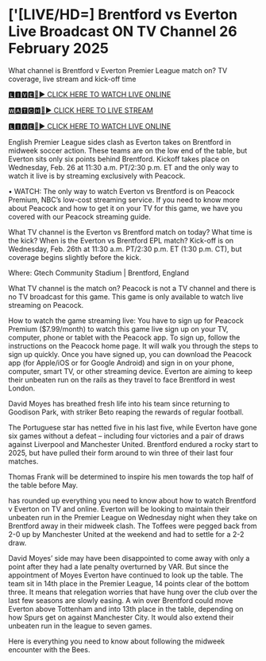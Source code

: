 # ['[LIVE/HD=] Brentford vs Everton Live Broadcast ON TV Channel 26 February 2025
What channel is Brentford v Everton Premier League match on? TV coverage, live stream and kick-off time

[🅻🅸🆅🅴🔴▶️ CLICK HERE TO WATCH LIVE ONLINE](https://get-premir-leag-full-here.blogspot.com/)

[🆆🅰🆃🅲🅷🔴▶️ CLICK HERE TO LIVE STREAM](https://get-premir-leag-full-here.blogspot.com/)

[🅻🅸🆅🅴🔴▶️ CLICK HERE TO WATCH LIVE ONLINE](https://get-premir-leag-full-here.blogspot.com/)

English Premier League sides clash as Everton takes on Brentford in midweek soccer action. These teams are on the low end of the table, but Everton sits only six points behind Brentford. Kickoff takes place on Wednesday, Feb. 26 at 11:30 a.m. PT/2:30 p.m. ET and the only way to watch it live is by streaming exclusively with Peacock.

• WATCH: The only way to watch Everton vs Brentford is on Peacock Premium, NBC’s low-cost streaming service. If you need to know more about Peacock and how to get it on your TV for this game, we have you covered with our Peacock streaming guide.

What TV channel is the Everton vs Brentford match on today? What time is the kick?
When is the Everton vs Brentford EPL match? Kick-off is on Wednesday, Feb. 26th at 11:30 a.m. PT/2:30 p.m. ET (1:30 p.m. CT), but coverage begins slightly before the kick.

Where: Gtech Community Stadium | Brentford, England

What TV channel is the match on? Peacock is not a TV channel and there is no TV broadcast for this game. This game is only available to watch live streaming on Peacock.

How to watch the game streaming live: You have to sign up for Peacock Premium ($7.99/month) to watch this game live sign up on your TV, computer, phone or tablet with the Peacock app. To sign up, follow the instructions on the Peacock home page. It will walk you through the steps to sign up quickly. Once you have signed up, you can download the Peacock app (for Apple/iOS or for Google Android) and sign in on your phone, computer, smart TV, or other streaming device.
Everton are aiming to keep their unbeaten run on the rails as they travel to face Brentford in west London.

David Moyes has breathed fresh life into his team since returning to Goodison Park, with striker Beto reaping the rewards of regular football.

The Portuguese star has netted five in his last five, while Everton have gone six games without a defeat – including four victories and a pair of draws against Liverpool and Manchester United.
Brentford endured a rocky start to 2025, but have pulled their form around to win three of their last four matches.

Thomas Frank will be determined to inspire his men towards the top half of the table before May.

has rounded up everything you need to know about how to watch Brentford v Everton on TV and online.
Everton will be looking to maintain their unbeaten run in the Premier League on Wednesday night when they take on Brentford away in their midweek clash. The Toffees were pegged back from 2-0 up by Manchester United at the weekend and had to settle for a 2-2 draw.

David Moyes’ side may have been disappointed to come away with only a point after they had a late penalty overturned by VAR. But since the appointment of Moyes Everton have continued to look up the table.
The team sit in 14th place in the Premier League, 14 points clear of the bottom three. It means that relegation worries that have hung over the club over the last few seasons are slowly easing.
A win over Brentford could move Everton above Tottenham and into 13th place in the table, depending on how Spurs get on against Manchester City. It would also extend their unbeaten run in the league to seven games.

Here is everything you need to know about following the midweek encounter with the Bees.
